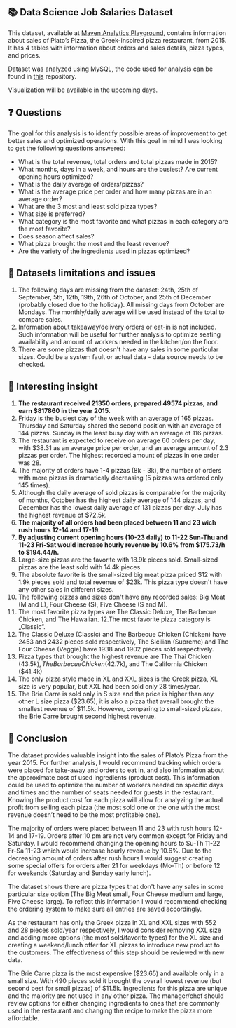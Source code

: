 ## 📚 Data Science Job Salaries Dataset
This dataset, available at [Maven Analytics Playground](https://www.mavenanalytics.io/blog/maven-pizza-challenge), contains information about sales of Plato’s Pizza, the Greek-inspired pizza restaurant, from 2015. It has 4 tables with information about orders and sales details, pizza types, and prices.  

Dataset was analyzed using MySQL, the code used for analysis can be found in [this](https://github.com/pavkovatereza/SQL-project-Maven-pizza-challenge/blob/main/Maven_pizza_challenge.sql) repository.

Visualization will be available in the upcoming days.

## ❓ Questions
The goal for this analysis is to identify possible areas of improvement to get better sales and optimized operations. With this goal in mind I was looking to get the following questions answered:

  - What is the total revenue, total orders and total pizzas made in 2015?
  - What months, days in a week, and hours are the busiest? Are current opening hours optimized?
  - What is the daily average of orders/pizzas?
  - What is the average price per order and how many pizzas are in an average order?
  - What are the 3 most and least sold pizza types?
  - What size is preferred?
  - What category is the most favorite and what pizzas in each category are the most favorite?
  - Does season affect sales?
  - What pizza brought the most and the least revenue?
  - Are the variety of the ingredients used in pizzas optimized?

## 🚩 Datasets limitations and issues
1. The following days are missing from the dataset: 24th, 25th of September, 5th, 12th, 19th, 26th of October, and 25th of December (probably closed due to the holiday). All missing days from October are Mondays. The monthly/daily average will be used instead of the total to compare sales.
2. Information about takeaway/delivery orders or eat-in is not included. Such information will be useful for further analysis to optimize seating availability and amount of workers needed in the kitchen/on the floor.
3. There are some pizzas that doesn't have any sales in some particular sizes. Could be a system fault or actual data - data source needs to be checked.

## 💭 Interesting insight
1. **The restaurant received 21350 orders, prepared 49574 pizzas, and earn $817860 in the year 2015.**
2. Friday is the busiest day of the week with an average of 165 pizzas. Thursday and Saturday shared the second position with an average of 144 pizzas. Sunday is the least busy day with an average of 116 pizzas.
3. The restaurant is expected to receive on average 60 orders per day, with $38.31 as an average price per order, and an average amount of 2.3 pizzas per order. The highest recorded amount of pizzas in one order was 28.
4. The majority of orders have 1-4 pizzas (8k - 3k), the number of orders with more pizzas is dramaticaly decreasing (5 pizzas was ordered only 145 times).
5. Although the daily average of sold pizzas is comparable for the majority of months, October has the highest daily average of 144 pizzas, and December has the lowest daily average of 131 pizzas per day. July has the highest revenue of $72.5k.
6. **The majority of all orders had been placed between 11 and 23 wich rush hours 12-14 and 17-19.** 
7. **By adjusting current opening hours (10-23 daily) to 11-22 Sun-Thu and 11-23 Fri-Sat would increase hourly revenue by 10.6% from $175.73/h to $194.44/h.**
8. Large-size pizzas are the favorite with 18.9k pieces sold. Small-sized pizzas are the least sold with 14.4k pieces.
9. The absolute favorite is the small-sized big meat pizza priced $12 with 1.9k pieces sold and total revenue of $23k. This pizza type doesn't have any other sales in different sizes.
10. The following pizzas and sizes don't have any recorded sales: Big Meat (M and L), Four Cheese (S), Five Cheese (S and M).
11. The most favorite pizza types are The Classic Deluxe, The Barbecue Chicken, and The Hawaiian.
12.The most favorite pizza category is „Classic“.
13. The Classic Deluxe (Classic) and The Barbecue Chicken (Chicken) have 2453 and 2432 pieces sold respectively, The Sicilian (Supreme) and The Four Cheese (Veggie) have 1938 and 1902 pieces sold respectively.
14. Pizza types that brought the highest revenue are The Thai Chicken ($43.5k), The Barbecue Chicken ($42.7k), and The California Chicken ($41.4k)
15. The only pizza style made in XL and XXL sizes is the Greek pizza, XL size is very popular, but XXL had been sold only 28 times/year.
16. The Brie Carre is sold only in S size and the price is higher than any other L size pizza ($23.65), it is also a pizza that averall brought the smallest revenue of $11.5k. However, comparing to small-sized pizzas, the Brie Carre brought second highest revenue.

## 🎯 Conclusion
The dataset provides valuable insight into the sales of Plato’s Pizza from the year 2015. For further analysis, I would recommend tracking which orders were placed for take-away and orders to eat in, and also information about the approximate cost of used ingredients (product cost). This information could be used to optimize the number of workers needed on specific days and times and the number of seats needed for guests in the restaurant. Knowing the product cost for each pizza will allow for analyzing the actual profit from selling each pizza (the most sold one or the one with the most revenue doesn’t need to be the most profitable one).

The majority of orders were placed between 11 and 23 with rush hours 12-14 and 17-19. Orders after 10 pm are not very common except for Friday and Saturday. I would recommend changing the opening hours to Su-Th 11-22 Fr-Sa 11-23 which would increase hourly revenue by 10.6%. Due to the decreasing amount of orders after rush hours I would suggest creating some special offers for orders after 21 for weekdays (Mo-Th) or before 12 for weekends (Saturday and Sunday early lunch). 

The dataset shows there are pizza types that don't have any sales in some particular size option (The Big Meat small, Four Cheese medium and large, Five Cheese large). To reflect this information I would recommend checking the ordering system to make sure all entries are saved accordingly.

As the restaurant has only the Greek pizza in XL and XXL sizes with 552 and 28 pieces sold/year respectively, I would consider removing XXL size and adding more options (the most sold/favorite types) for the XL size and creating a weekend/lunch offer for XL pizzas to introduce new product to the customers. The effectiveness of this step should be reviewed with new data.

The Brie Carre pizza is the most expensive ($23.65) and available only in a small size. With 490 pieces sold it brought the overall lowest revenue (but second best for small pizzas) of $11.5k. Ingredients for this pizza are unique and the majority are not used in any other pizza. The manager/chef should review options for either changing ingredients to ones that are commonly used in the restaurant and changing the recipe to make the pizza more affordable.
